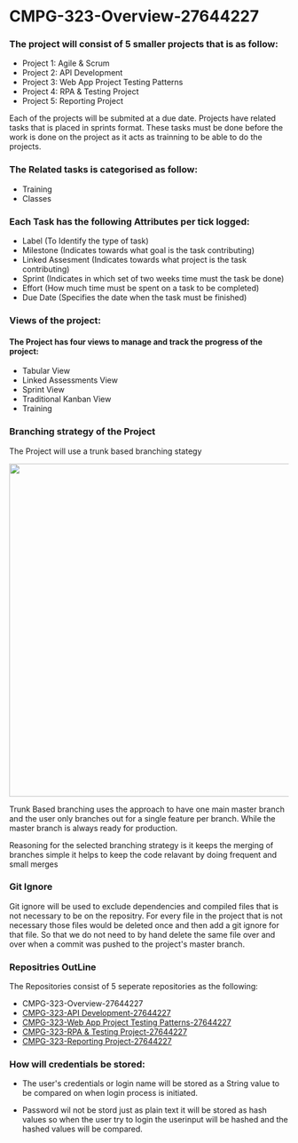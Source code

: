 # CMPG-323-Overview-27644227

### **The project will consist of 5 smaller projects that is as follow:**

* Project 1: Agile & Scrum
* Project 2: API Development
* Project 3: Web App Project Testing Patterns
* Project 4: RPA & Testing Project
* Project 5: Reporting Project

Each of the projects will be submited at a due date. Projects have related tasks that is placed in sprints format. These tasks must be done before the work is done on the project as it acts as trainning to be able to do the projects.

### **The Related tasks is categorised as follow:**

* Training
* Classes

### Each Task has the following Attributes per tick logged:

* Label (To Identify the type of task)
* Milestone (Indicates towards what goal is the task contributing)
* Linked Assesment (Indicates towards what project is the task contributing)
* Sprint (Indicates in which set of two weeks time must the task be done)
* Effort (How much time must be spent on a task to be completed)
* Due Date (Specifies the date when the task must be finished)

### Views of the project:

#### The Project has four views to manage and track the progress of the project:

* Tabular View
* Linked Assessments View
* Sprint View
* Traditional Kanban View
* Training

### Branching strategy of the Project

The Project will use a trunk based branching stategy 

<image src ="/trunk-based-development-branching-strategy.png" width="600"/>

Trunk Based branching uses the approach to have one main master branch and the user only branches out for a single feature per branch. While the master branch is always ready for production.

Reasoning for the selected branching strategy is it keeps the merging of branches simple it helps to keep the code relavant by doing frequent and small merges

### Git Ignore

Git ignore will be used to exclude dependencies and compiled files that is not necessary to be on the repositry. For every file in the project that is not necessary those files would be deleted once and then add a git ignore for that file. So that we do not need to by hand delete the same file over and over when a commit was pushed to the project's master branch.  

### Repositries OutLine 

The Repositories consist of 5 seperate repositories as the following:

* CMPG-323-Overview-27644227
* [CMPG-323-API Development-27644227](https://github.com/Wessel373/CMPG-323-API-Development-27644227)
* [CMPG-323-Web App Project Testing Patterns-27644227](https://github.com/Wessel373/CMPG-323-Web-App-Project-Testing-Patterns-27644227-)
* [CMPG-323-RPA & Testing Project-27644227](https://github.com/Wessel373/-CMPG-323-RPA-Testing-Project-27644227)
* [CMPG-323-Reporting Project-27644227](https://github.com/Wessel373/CMPG-323-Reporting-Project-27644227)



### How will credentials be stored:

* The user's credentials or login name will be stored as a String value to be compared on when login process is initiated.

* Password wil not be stord just as plain text it will be stored as hash values so when the user try to login the userinput will be hashed and the hashed values will be compared.
